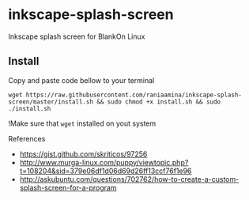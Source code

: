 # inkscape-splash-screen
Inkscape splash screen for BlankOn Linux

## Install
Copy and paste code bellow to your terminal
```
wget https://raw.githubusercontent.com/raniaamina/inkscape-splash-screen/master/install.sh && sudo chmod +x install.sh && sudo ./install.sh
```
!Make sure that `wget` installed on yout system

References
- https://gist.github.com/skriticos/97256
- http://www.murga-linux.com/puppy/viewtopic.php?t=108204&sid=379e06df1d06d69d26ff13ccf76f1e96
- http://askubuntu.com/questions/702762/how-to-create-a-custom-splash-screen-for-a-program
